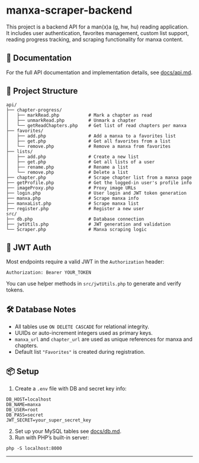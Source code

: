 # manxa-scraper-backend

This project is a backend API for a man(x)a (g, hw, hu) reading application. It includes user authentication, favorites management, custom list support, reading progress tracking, and scraping functionality for manxa content.



## 📄 Documentation

For the full API documentation and implementation details, see [docs/api.md](docs/api.md).



## 📁 Project Structure

```
api/
├── chapter-progress/
│   ├── markRead.php           # Mark a chapter as read
│   ├── unmarkRead.php         # Unmark a chapter
│   └── getReadChapters.php    # Get list of read chapters per manxa
├── favorites/
│   ├── add.php                # Add a manxa to a favorites list
│   ├── get.php                # Get all favorites from a list
│   └── remove.php             # Remove a manxa from favorites
├── lists/
│   ├── add.php                # Create a new list
│   ├── get.php                # Get all lists of a user
│   ├── rename.php             # Rename a list
│   └── remove.php             # Delete a list
├── chapter.php                # Scrape chapter list from a manxa page
├── getProfile.php             # Get the logged-in user's profile info
├── imageProxy.php             # Proxy image URLs
├── login.php                  # User login and JWT token generation
├── manxa.php                  # Scrape manxa info
├── manxaList.php              # Scrape manxa list
├── register.php               # Register a new user
src/
├── db.php                     # Database connection
├── jwtUtils.php               # JWT generation and validation
└── Scraper.php                # Manxa scraping logic
```



## 🔐 JWT Auth

Most endpoints require a valid JWT in the `Authorization` header:

```
Authorization: Bearer YOUR_TOKEN
```

You can use helper methods in `src/jwtUtils.php` to generate and verify tokens.



## 🛠 Database Notes

* All tables use `ON DELETE CASCADE` for relational integrity.
* UUIDs or auto-increment integers used as primary keys.
* `manxa_url` and `chapter_url` are used as unique references for manxa and chapters.
* Default list `"Favorites"` is created during registration.



## 📦 Setup

1. Create a `.env` file with DB and secret key info:

```
DB_HOST=localhost
DB_NAME=manxa
DB_USER=root
DB_PASS=secret
JWT_SECRET=your_super_secret_key
```

2. Set up your MySQL tables see [docs/db.md](docs/db.md).
3. Run with PHP’s built-in server:

```
php -S localhost:8000
```

---

